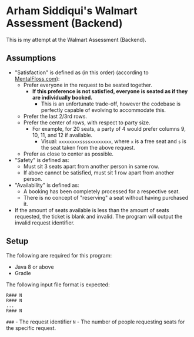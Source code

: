 # Arham Siddiqui's Walmart Assessment (Backend)

This is my attempt at the Walmart Assessment (Backend).

## Assumptions

- "Satisfaction" is defined as (in this order) (according to [MentalFloss.com](https://www.mentalfloss.com/article/578639/best-place-to-sit-in-movie-theater)):
  - Prefer everyone in the request to be seated together.
    - **If this preference is not satisfied, everyone is seated as if they are individually booked.**
      - This is an unfortunate trade-off, however the codebase is perfectly capable of evolving to accommodate this. 
  - Prefer the last 2/3rd rows.
  - Prefer the center of rows, with respect to party size.
    - For example, for 20 seats, a party of 4 would prefer columns 9, 10, 11, and 12 if available.
      - Visual: `xxxxxxxxssssxxxxxxxx`, where `x` is a free seat and `s` is the seat taken from the above request.
  - Prefer as close to center as possible.
- "Safety" is defined as:
  - Must sit 3 seats apart from another person in same row.
  - If above cannot be satisfied, must sit 1 row apart from another person.
- "Availability" is defined as:
  - A booking has been completely processed for a respective seat.
  - There is no concept of "reserving" a seat without having purchased it.
- If the amount of seats available is less than the amount of seats requested, the ticket is blank and invalid. The
program will output the invalid request identifier.

## Setup

The following are required for this program:
- Java 8 or above
- Gradle

The following input file format is expected:
```
R### N
R### N
...
R### N
```
`###` - The request identifier
`N` - The number of people requesting seats for the specific request.
